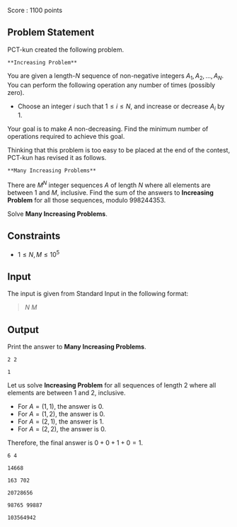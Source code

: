 Score : $1100$ points

## Problem Statement

PCT-kun created the following problem.

    **Increasing Problem**
    

You are given a length-$N$ sequence of non-negative integers $A_1,A_2,\dots,A_N$. You can perform the following operation any number of times (possibly zero).

    

- Choose an integer $i$ such that $1 \le i \le N$, and increase or decrease $A_i$ by $1$.

    

Your goal is to make $A$ non-decreasing. Find the minimum number of operations required to achieve this goal.

Thinking that this problem is too easy to be placed at the end of the contest, PCT-kun has revised it as follows.

    **Many Increasing Problems**
    

There are $M^N$ integer sequences $A$ of length $N$ where all elements are between $1$ and $M$, inclusive. Find the sum of the answers to **Increasing Problem** for all those sequences, modulo $998244353$.

Solve **Many Increasing Problems**.

## Constraints

- $1 \le N,M \le 10^5$

## Input

The input is given from Standard Input in the following format:

> $N$ $M$

## Output

Print the answer to **Many Increasing Problems**.

```input1
2 2
```

```output1
1
```

Let us solve **Increasing Problem** for all sequences of length $2$ where all elements are between $1$ and $2$, inclusive.

- For $A=(1,1)$, the answer is $0$.
- For $A=(1,2)$, the answer is $0$.
- For $A=(2,1)$, the answer is $1$.
- For $A=(2,2)$, the answer is $0$.

Therefore, the final answer is $0+0+1+0=1$.

```input2
6 4
```

```output2
14668
```

```input3
163 702
```

```output3
20728656
```

```input4
98765 99887
```

```output4
103564942
```